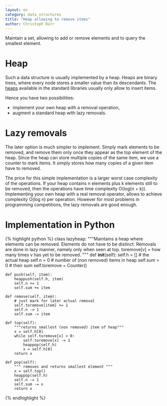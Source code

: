 ```yaml
---
layout: en
category: data structures
title: "Heap allowing to remove items"
author: Christoph Dürr
---
```


Maintain a set, allowing to add or remove elements and to query the smallest element.


# Heap

Such a data structure is usually implemented by a heap.  Heaps are binary
trees, where every node stores a smaller value than its descendants. The
[heaps](https://docs.python.org/3/library/heapq.html) 
available in the standard libraries usually only allow to insert
items.

Hence you have two possibilities:

- implement your own heap with a removal operation,
- augment a standard heap with lazy removals.

# Lazy removals

The later option is much simpler to implement. Simply mark elements to be
removed, and remove them only once they appear as the top element of the
heap.  Since the heap can store multiple copies of the same item, we use a
counter to mark items.  It simply stores how many copies of a given item have
to removed.

The price for this simple implementation is a larger worst case complexity of
the operations.  If your heap contains n elements plus k elements still to be
removed, then the operations have time complexity  O(log(n + k)).
Implementing your own heap with a real removal operator, allows to achieve
complexity O(log n) per operation.  However for most problems in programming
competitions, the lazy removals are good enough.


# Implementation in Python

{% highlight python %}
class lazyheap:
    """Maintains a heap where elements can be removed.
    Elements do not have to be distinct.
    Removals are done in lazy manner, namely only when seen at top.
    toremove[v] = how many times v has yet to be removed.
    """
    def __init__(self):
        self.h = []  # the actual heap
        self.n = 0   # number of (non removed) items in heap
        self.sum = 0 # their sum
        self.toremove = Counter()
    
    def push(self, item):
        heappush(self.h, item)
        self.n += 1
        self.sum += item

    def remove(self, item):
        # just mark for later actual removal
        self.toremove[item] += 1    
        self.n -= 1
        self.sum -= item

    def top(self):
        """returns smallest (non removed) item of heap"""
        x = self.h[0]
        while self.toremove[x] > 0:
            self.toremove[x] -= 1
            heappop(self.h)
            x = self.h[0]
        return x

    def pop(self):
        """ removes and returns smallest element """
        x = self.top()
        heappop(self.h)
        self.n -= 1
        self.sum -= x
        return x
{% endhighlight %}

